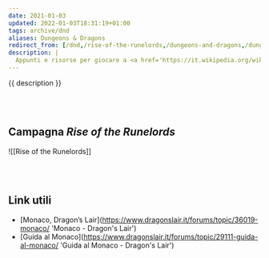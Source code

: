```yaml
---
date: 2021-01-03
updated: 2022-01-03T18:31:19+01:00
tags: archive/dnd
aliases: Dungeons & Dragons
redirect_from: [/dnd,/rise-of-the-runelords,/dungeons-and-dragons,/dungeons-&-dragons,/d&d]
description: |
  Appunti e risorse per giocare a <a href='https://it.wikipedia.org/wiki/Pathfinder_gioco_di_ruolo' target='_blank' title='“Pathfinder„ su Wikipedia'>Pathfinder</a>/<a href='https://it.wikipedia.org/wiki/Dungeons_%26_Dragons' target='_blank' title='Dungeons & Dragons on Wikipedia'>Dungeons & Dragons</a>
---
```

{{ description }}

<br>
<br>

## Campagna <cite>Rise of the Runelords</cite>

![[Rise of the Runelords]]

<br>
<br>

## Link utili

- [Monaco, Dragon’s Lair](https://www.dragonslair.it/forums/topic/36019-monaco/ 'Monaco - Dragon's Lair')
- [Guida al Monaco](https://www.dragonslair.it/forums/topic/29111-guida-al-monaco/ 'Guida al Monaco - Dragon's Lair')